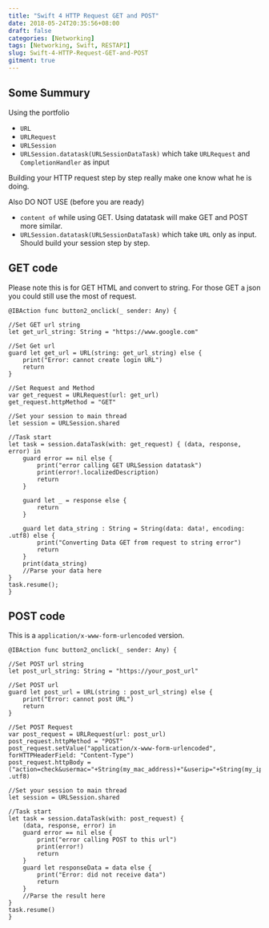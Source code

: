```yaml
---
title: "Swift 4 HTTP Request GET and POST"
date: 2018-05-24T20:35:56+08:00
draft: false
categories: [Networking]
tags: [Networking, Swift, RESTAPI]
slug: Swift-4-HTTP-Request-GET-and-POST
gitment: true
---
```


## Some Summury

Using the portfolio  

* `URL`  
* `URLRequest`  
* `URLSession`  
* `URLSession.datatask(URLSessionDataTask)` which take `URLRequest` and `CompletionHandler` as input  

Building your HTTP request step by step really make one know what he is  doing.  

Also DO NOT USE (before you are ready)

* `content of` while using GET. Using datatask will make GET and POST more similar.    
* `URLSession.datatask(URLSessionDataTask)` which take `URL` only as input. Should build your session step by step.


## GET code

Please note this is for GET HTML and convert to string. For those GET a json you could still use the most of request.

```
@IBAction func button2_onclick(_ sender: Any) {

//Set GET url string
let get_url_string: String = "https://www.google.com"

//Set Get url
guard let get_url = URL(string: get_url_string) else {
    print("Error: cannot create login URL")
    return
}

//Set Request and Method
var get_request = URLRequest(url: get_url)
get_request.httpMethod = "GET"

//Set your session to main thread
let session = URLSession.shared

//Task start
let task = session.dataTask(with: get_request) { (data, response, error) in
    guard error == nil else {
        print("error calling GET URLSession datatask")
        print(error!.localizedDescription)
        return
    }
    
    guard let _ = response else {
        return
    }
    
    guard let data_string : String = String(data: data!, encoding: .utf8) else {
        print("Converting Data GET from request to string error")
        return
    }
    print(data_string)
    //Parse your data here
}
task.resume();
}
```

## POST code

This is a `application/x-www-form-urlencoded` version. 

```
@IBAction func button2_onclick(_ sender: Any) {

//Set POST url string
let post_url_string: String = "https://your_post_url"

//Set POST url
guard let post_url = URL(string : post_url_string) else {
    print("Error: cannot post URL")
    return
}

//Set POST Request
var post_request = URLRequest(url: post_url)
post_request.httpMethod = "POST"
post_request.setValue("application/x-www-form-urlencoded", forHTTPHeaderField: "Content-Type")
post_request.httpBody =("action=check&usermac="+String(my_mac_address)+"&userip="+String(my_ip_address)+"&utype=fb").data(using: .utf8)

//Set your session to main thread
let session = URLSession.shared

//Task start
let task = session.dataTask(with: post_request) {
    (data, response, error) in
    guard error == nil else {
        print("error calling POST to this url")
        print(error!)
        return
    }
    guard let responseData = data else {
        print("Error: did not receive data")
        return
    }
    //Parse the result here
}
task.resume()
}
```
